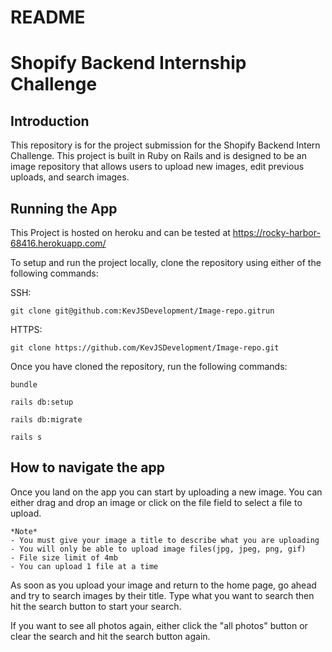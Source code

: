 # README

# Shopify Backend Internship Challenge
## Introduction
This repository is for the project submission for the Shopify Backend Intern Challenge. This project is built in Ruby on Rails and is designed to be an image repository that allows users to upload new images, edit previous uploads, and search images.

## Running the App

This Project is hosted on heroku and can be tested at https://rocky-harbor-68416.herokuapp.com/

To setup and run the project locally, clone the repository using either of the following commands:

SSH: 

    git clone git@github.com:KevJSDevelopment/Image-repo.gitrun 

HTTPS:

    git clone https://github.com/KevJSDevelopment/Image-repo.git

Once you have cloned the repository, run the following commands: 

    bundle

    rails db:setup

    rails db:migrate

    rails s

## How to navigate the app
Once you land on the app you can start by uploading a new image. You can either drag and drop an image or click on the file field to select a file to upload. 

    *Note*
    - You must give your image a title to describe what you are uploading
    - You will only be able to upload image files(jpg, jpeg, png, gif)
    - File size limit of 4mb
    - You can upload 1 file at a time

As soon as you upload your image and return to the home page, go ahead and try to search images by their title. Type what you want to search then hit the search button to start your search. 

If you want to see all photos again, either click the "all photos" button or clear the search and hit the search button again.

